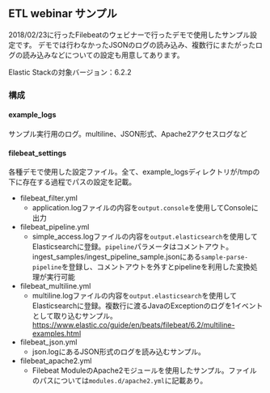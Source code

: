 ## ETL webinar サンプル

2018/02/23に行ったFilebeatのウェビナーで行ったデモで使用したサンプル設定です。
デモでは行わなかったJSONのログの読み込み、複数行にまたがったログの読み込みなどについての設定も用意してあります。

Elastic Stackの対象バージョン：6.2.2

### 構成

#### example_logs

サンプル実行用のログ。multiline、JSON形式、Apache2アクセスログなど

#### filebeat_settings

各種デモで使用した設定ファイル。全て、example_logsディレクトリが/tmpの下に存在する過程でパスの設定を記載。

* filebeat_filter.yml
  * application.logファイルの内容を`output.console`を使用してConsoleに出力
* filebeat_pipeline.yml
  * simple_access.logファイルの内容を`output.elasticsearch`を使用してElasticsearchに登録。`pipeline`パラメータはコメントアウト。ingest_samples/ingest_pipeline_sample.jsonにある`sample-parse-pipeline`を登録し、コメントアウトを外すとpipelineを利用した変換処理が実行可能
* filebeat_multiline.yml
  * multiline.logファイルの内容を`output.elasticsearch`を使用してElasticsearchに登録。複数行に渡るJavaのExceptionのログを1イベントとして取り込むサンプル。https://www.elastic.co/guide/en/beats/filebeat/6.2/multiline-examples.html
* filebeat_json.yml
  * json.logにあるJSON形式のログを読み込むサンプル。
* filebeat_apache2.yml
  * Filebeat ModuleのApache2モジュールを使用したサンプル。ファイルのパスについては`modules.d/apache2.yml`に記載あり。
